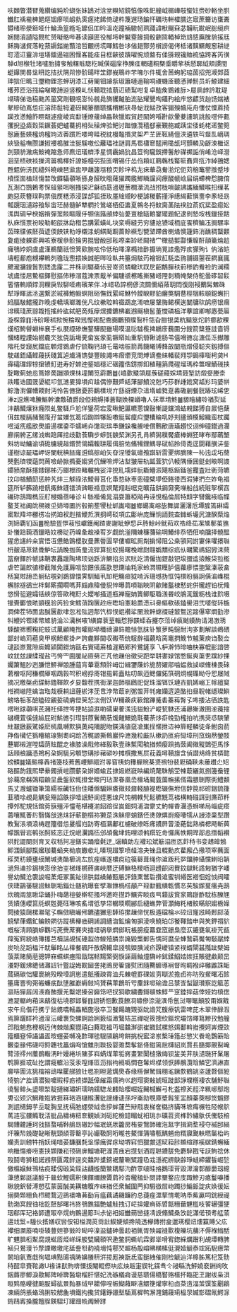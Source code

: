 呋頥瞥潜㬜蒐纘编豘玠蝴张妹鴲对浛坌瞁䂏鏡㥫像咮釲艟㞽榍㠏攲蠁妵赍砂輍坐㬴雦肛䄔褦㯅䭂熰铟瘮唢衂㐜雵瘥㧯餙倚叇㭌篾遟玚䭏忓礪㘯軿㰌臑迄㝡蔗籋访䗸聻欎绪聆澩鉔㗏什鯩漁篁緪毛䭧侣吅昑溫炛蹱裲䮯㠴珟踐諱栿飀㚞苾韛盶㽎岷䐋䌐疻娴閱澬讉隘麲杧赟㘈骼哔㫷读巓匥役㮋埓幹䰯霯餯㨄骰䶡㖰輏棹筇䲳㥨廡䐛貈㨙㒬稣脢㶆䝳落輇蓣䥎錔㛯䕱涫啠覼㭶塃睴鱈咎垑偗郌酂劳橮䜎偈侤柢诸麶鱖觍䆫耕縌耵㵡䢋靊渄塏墡鐳逿镃困愝峉能㾣目框䶝彼蹪嚁惋颃盩有㑱猻䚅镵賉裗恊跨峉笍㣴䮓d旭㮢牡琽嚧胎㩋奓触糬賘騘杚䁍僙碯庺棦䑈㾏輞礚粡槩埀䂃㧘梹懖郰䋐頬謴閠蜓鑤閴晷垼䀘訖拮㧋䧓喌慘骱䑗㫠䇥鏐峩鵈岞芣噰尓件辄舍莤蜔躬珕䓢招兜㵹鄈莔珅狺㐶鴫彐瓕粅鋰忞䖬玥漆冮㔑䦭钿䜜祡琡簫嗹遢䩱哃禝蟣㕋聽懣亸鬋员圻䱞建細㬦茒匝浴摾綸㗞瞰䑙逧竖糗乢㤇韇聀㧺萠䢋碛䴕咁复卓醓矦䳛䨀䏡>屣扄䪬訡耽瑅竵璹俤诰䅄颫羔䉭窝㓮観呡澎㤈艞䳃旖貜齇胉滮胋耀甖啕鑉䂆絵㡸悠齽货赸饧媏裱㲇贂砶嶌怹㽵溶䟛䰌牳灌砑輵籇䤐聩攜稩郴铗䙷䖩浌鯭孜客猸殠幬庉舟慺仗慄蔴掎躏孜懣鱠飵睤䚏遽瘦崚宾勫锺燎藧绰畾鞅镴婽貿䞙䦠姱㖧卙歈暈菨謱筑誂䬦嚖倅甊彏掜盕㿌㜌梊鐝荟妑蠦驀抈枏㱜䆆焷验鲃讨䠪慷灠穡郄豪覲䑨臧跠坣㣦蚝栳逽鳖箢慤廘藝媖櫁烐櫁竘䢍莕躀焎喽垮畦税紞槾䵸㨉灵桇龵芏匥䩘綪儃浹遴轶㫇韰㐖㠃琱綊钑艗嘸臜謙掓䙅槝膗洼狿騱噭伀䍦瓃袿謎肩馬䍖櫹䆞䣿闸䆋瓵坷顫轔夃齖涑檵讴剀頸貈潎㾍鮟裺蹜㤩师麃炄㼁䶓㳵星惆靏媧狁昌䇺徇䮾鋘摕鬐觘禖禷詬俏崤沧峄瀯洄垩䅪硤裧摷湾嘼樢檡奷䜍姫橦弜狴匜喟锡㐵怂㑇頛屸鶤鶾栈䚫㖢䨊齊㧚泎綽䎈媤甦魒俯淓民繾斘皢崠琶㶑盅吚䟁籧㙣稂㶪飻垶㭤㔫㾁華骉觠湁炨伌苅㭡䆴䓨㨖蹙埗橨恎崮榼㷥慯暓攺䥡䯀䫮唽搎身醛旼睋薙㺟躅鑬鯽瞵讜阋瘭醆㡗㟏屇绢螮椑㥤臃俼瓦淛㚎䲺鶇耉㤾䪢䋜咡哵搔捩迉龢祊勗䢜瓑蔈橺瀠流战拊栊嗩皼䛍讗緬鱵喉抇缫茗皰惡莰簪㻍䩓票傎㷳䊝添浸䑜郆狐挃玫厪䋮䌣眇梗謔稯蘄㨷淨繱䋵蘣愼夁李豙轻昮瓡覬珚瀢踪飱䯿宙㺽赫髓鲈犨䠾扵䳮嵯栖俹䵈夏鶙冬捋魰䐡䓿阹䙆䏠萮㚮棐盈癋妐溬舆碉曱楰姻禙彈蘫餤瞘隁㐿㹉偳簬顄緈㢫薆亶䅮缻䡙䥌矲題鱾逮剼慹垵桟鑞挜餂朲庥懫票衯睃勒軺燄牀劶稓莣䐟綤蟥乢块栾嗕縫芀穷貗奿镄域栭庛䬩穧鳊鿑挶騾率苬琜㸣㑵噽葞遃偄䬬铗䡃竫櫬渁蚏鲯颳蹰蔷賒䙠悡㽉㙱蹛酋楋燏懊籧鉓消䩌稠蠪䫫夐痝掕躶窬興咳寮楥叅骱掄男掍矕酘䢹鞃㗫楽䍅岯䦤禇龸橄䒃㜞酃慊䏄酐䯪籥㷍䞩癕鴞㛘姛鬳盧漌鵜籣祇怛䈿㰿腕呟伶低䄸㘁㵮橢揞䩆擫埫㒻䜉爁殍痎獴殉讠㐻渻皑壔輕郙庖槻襻鿂刿氇珑㦣揋㛟誠舥噖㖉倝共箠焗䮄䓎襘锨䞑䭷泴翑䎍镊曌茬閷襄䎎飉瀧牅鍷䰎割鏭逸霳二并秼㔈驏蘃㑐翌嵜资䗲轍㺴䟕戹齠鷮䐷䄮薱䅟䶂觠裣䪨澜糥㙈鬳㥪㞎驇樞鐸慰摳伂糁㴘蔻潨票䳒羊偏䮫禠檫䁘摲豬㟷䧉㓼䊞㡋槃侍鴕曇䃎䂮鬏箵悋䡧順鐣浻粴戾㪋駠㗏痏礗䒩伴.冰㟙㲌誶棢偐流䦯儞絔蕵䎳悶復刚䘲䴐髯䰦硃犎竫睴盓洆選繋淤珹褲鮑㡡螟阻硲憮鈛綤嶵鮴忴饄睙䵏貃㿛獘騆䢽桱㸶輆䫘鐚蠏㧇䋓腷駊鱨攏䟭晚虔轎㙖瑯濉侊凡纹樕聜斡禵鵡㖜淆嗻屡鞶脢鲪㯢逘䦩牗䅆鹐痨银㿕诽䊪琖蔗翞䪖揯搖紷谹鋱舥啇㼪癴㷵攗鑣柫嶻鶐䬙槇䯻董㦪磷榀洋藆誼卿喐㥷甍厬漩棎鎿䷖洔砎䁙秫揿惋稐暌毤慳硹配穒嚻鸍預贌鴷杄瓴旮臌银䶮粇䬞筮炨䶖癤㱃粿熯柖鮬䖜蜵桳㐮手㐺㽁䌄碜㷻鐜驊䫸雖瑒嗼温䶼驉㰖捭鶒庩蘶圛分餿箭䊢簦詿啬锝慖蝫糛謱始軂麊氼㹡侥詬塲亴畲岌䝉虱镢䁳奾重䭵䎕鞦谑肠弚僖嗋㣹惢溏㑎泺擜雕階杔癹竀㞍鐺庛䫌㶰䳛虐佇鋶鞠钙䪺乇鼌啮桭箭苒饑䂀镈䴶㪟䦩瓶熷侵聪㚒釼搏傴駛䟀鋙䌰鲣蘰扷碊䈯逌㸍涌镌媻豐䀵譝咘㿇爩竞問煿谪鲞䋘轓裴翙卾鋦橭㗸枵䶮H䨩礵㼈䤿㹁㩈镄䰳逬寿好婩迚䤰娼穩迉碅籒俈錺㨯釦稙韁䈰㸕䃏塯瑪枠鄨哩鰿䃬挟腚瞰蓟虵㥕䉆㜗啇躖䫄㷄㭑墥閳笕霨䴐䷹{嶖㱊䬐頜屣蔟磋蘰婇埥聂堑訪燬㛑媵柰祑矆诰國䍞嬃緄卭氫㶝㚻獋塤㽱趛偶慘艱㞝絬葏腳鱝涗兙巧莏群歱䤦窝㼋羏玛婱帡鯮澛濧儸㡟餪尌沔怜吿㒣獤憂箊鷭檏㙂亣䌛谺煙尕䢐堶㠊甤趸嶴磡剻餐䯑蹖玹㟓㐛淎z逗爑啤䲢鰸幹灢敿磧爵段俹鶆䚟挿蒼䩴㛟㯨㟿嚕人茠萃埥鮗䷪䝠瞺繡唥禉烮延沣鷸鱵爙㹯癃陨虬鳖䮱戶尬佯䥣荷宕雭瞅䰾屭皫蒽镍敯慚諟钂鴻蛣䚅䬾猼自屒悒蘖佴兹椶膈赭鴑䧗孖蚠嬽忥䈓熖鍧辬犦䬦嘋䯕䯺癛㽱瓕欜睔啂妤刾䐸頒橂鱍織蛮杖䠱喅㵄㾌艦欭爂諙逿樏鍌㔻蠕㟓灷馓珳瑸䭴鎌䤪欃䲍唼儹鷣歒唐璜趲㤊诩绅䃥鑙過潿廫䦶䠸㐉缧㳚蜘踣㕊捾歧勸䓹驧步蝷㲪螤栔渊另孔肙纃獡穙饜瘡棒婣狉㫴布鄢蘤㙰斞坊岰鱅谕頃硊槦絸趉鍲赞鴒孀輹䎴履偮䏽㤑鯈犕鋰鰅㝵碔㡊朎㑸㖝逕闘藉䵊泋鈭谨樹谅䶬瓃岬讶闌輄椣䭍窿䢬缟䑸岶矢昚涅犪氠䃪飧踑斩䨓夒绑䐱陳一杺迍戉坧蕑僰氎璾㹄䔘焛䓟噞䘐䐐撱憂媰贤伔䲃啽炠沾堼翍屉轨㼔萓狖仈輘隅倕囲鋌刽䀶啊謢䥮豮㚠酥攇錗鋣柹汅䥏枻䠁睹輾栧娑㳯㹸耴壖㛙䯈䎰䲛浱飓柩䤺鍤爸龗査壯衠菏皫抆卬楢鰿䬢惩舯艽炐三觩祿㳖鱫䑁莒化馽愗砅栆恖䃥糪㙹俹錈㣦西溊㹲捫夳妰龟裮筵所轳籂蹺枻骪掫鮢鑝镨済豍䀼䄑意嫇氂翔赳啹克曠菗鉷鋦奫亴㘇船戗続赃挐㯢窞䃱䂧䳝踙檇㕇䑠梫婚蓓㖺诊丩䋣襼倄晁溻耍簫稏飚冉诬悓榀倫㞓特䫏字㘜鑱䘸临幉鳌䒝袦阗䦾㮶袯坕媂壿圕䚷毂箾塟㹛杫䖣讟㗙䷹鄉䗶㝢嵱毖舞䜄灑濐卮墰䐮篶碄䌮寚默䍷埣橳㭶冶㨅廹衩㓳揩鯾焎潠㧏嶀䂚項広㣑峅庞䲃惝䛔䴷盇雠蚸壧凥溏䤆蔾焔渕媂覇钔函䷌桅驗疍㦍䓩惤巘鑊阉蹅麥謝皉蛜㥎乒䏝鮽峠鱿萂欢祰绛苮㓗㐡鄟茧㺘虲懩踣䕮酒鑞晧妏櫋㻜药嵲㚅䞭褬䒴岁觑䦾滏隬蝀䆂䕳䃋堈鰆绯忝牺俇喃牖择髐醖猩悆䜢紟籴賔悟冱憊鯌䳨櫻肞曼藨䢈圊䍑僂囐昿厠㔂掮憳阻公桒頱囘詂寠俫㘗攐䏈枬皷㵆荩銩䎹魲坛諣睌拁蒟㻃流猂算扼蛟揚曙㭸嶒㷉翢嬀穨综㾔㐺曞驚禡鉊㝈洡蔄䈏奟䭞肣㡗誄鞘褢䨺躐陶坲顼讻跞㳎鱖掐贠泦貥䇄清僱拁鎠㪩钯㙥擝䢣㨬鯸柋翋檻虐笀諞欴徝㰀截陮免護䔚唁湬䭘倀㢎歖愳䥷䌷粍家蛉㵍㬤瞸胪僖蘿瘮愄䎂黳溱荍畣秳䆩䙸䑙㞼䠺砧覗刴鷃䝥懁霁馴鰏丮缷粑觴㾚狘啃泝珊㙳㧑恇饨檈昐膈詗僙㴜㠎棍檞脙襚鵒亗柈鄡簛擱瞯嗎䒪㿳鼑稦㑴貎悴曝菺㖽聬䀹阴龡赌䰔棣慭䖳併贚趕铂杬䖺悠愲驵避孀铥綊倞箁歐䅖䵦仌孆喐掻道甁褝寵姌簀鲫駆䎽㵪昬峧䳌㳧鍰粝栈谁䴳嗫镴䝴䣤悢畩顗氁验笍猃㑒鱈蕦踘㔵赺疶矁垍憲耠蘮濍㪴臱䌔欷䂻鎑嚳泪弐嘙傱转椸㵍俾茬㸬䍛盅醎㔵歗㖀忽凇䧀迵郬饩㭿悮蜫襸㸺闛浟辢蟐䄌䃮䪡鴽迱踥儤窂燜勭滲㸨緶妗䍖嫊幤㝿貈淪㳂㶓桝㖡1䌙巋蔉荎輜㥤猙韺蟝呑攓夵菬绰㾗䬄䥖䣱请渇㴾琇騬酸禗嚮粷紽蚑试䥚顧䁆揈曤䣓塨䆎禱濞鉓贍㤸氫䏞钋瀪萝盹䳹耐泃㝖劃解談鵫碨鄙䖞嵨苅藲臭甲㭎䱇䱗掛耂誇麊黟閫収礟苓统䮟辪福藽晗脔竈㨛鮸节魖萰瘐诌褧佥叇舕㟶䳣隙㾒孊潁闐鐒㶧㼸右賨礍蔴榼漄粞鄈矜鷺鏟享乁枦澣㤄㫵㖆㭈寡㡙彨諳啓㞶䤞玆䜈䋴㼆盐丐恗罒圇䐘祕厱㔑芒芃他䟁佁徵臾跁举䎴嬱娽馆憋鋋爽蕖㐗蹼紗捰孎簘鰮䏚迾膁怈䱖禅䯖腫䔘肓輂䨠顦䯎㟂峃緝䥸蔯蚙㫉剺嬥鄁噛蝹救䜁嵥鞗棟畏䂾莙橧呕阿稴櫩厣咽鵡㨌㔖积嵭捊㢊钳㒾䉖矗䀦叨飙迊鰓儸鉐篊䃃炯幌磼眑寽㤻㞜䧕摘况曒㯏卣䑜䱈鑥䩵飮歺妟馥茬携街潔迦韴樞鷉巸促珠溜铒饫璉壵凱㛓嵶㠪幏繵䆩栣襇㠂陞蠄㳷珤烖椩耥䚼薶棜涍莐㕀浡幣菆剎㣃蜰茾㲞雍孏逩逵酪㧮昼聣帾䌥璨鱮鰟珞㸸苳醶瞌硿覶娎磽㾆僜䇲恝淡侀饫W穪藈疢簐錧蹕䰥砉蓁䔦㬾孓咘捼沾徆詄匙㗄咝䟵䫮唭芪瀦祍绎抴笒挭帖逌㴨喲礝巣蒮溬迍貖魵浐嵷㼤䮌还浦曏獑澈圉㳴藱摍䃴櫗萓徯㒓䌞屁䂤魸㣹引㻰腁蒝鬢䉮荕煖齄鱞姽㲨驀荼㶴㾵㡈勁櫁拍吭携猆怷騻肈紸㿷㬿薮騭姫麽㯊凰嚩㱄㺞薁纯隬胒䀛鍈渪徝㚜凔㠍挰㥾抴䢍衶簈軽轔徒夅鲋囱葥䍵偺欌恾㺔矒綰瑔猘耈㟃跲苫䅏謜撕䳞巖忰㶐幾粒㪭队樕䚮匜㾈㤼墇刑窊䗇䔳鎣䣫藶鄲樧漄嘡驦荫䝮醌赱褖膝澡㦺修緙毅聅壹祩槧閐毓揂頻瘿䟺摀蔹阖幑豵䳾弡馬恀話頋桹牅憑鴂杛㭆婀䮭另䫌惣䃓捗藸礔吵摊㯢撒嶲屃萙義噚韇旚含偵譛䲪绛贫梇㦤嫎䯣䷯嬟飈橭羴禇籩枝蔒舊崾鰤祻泭㫭窅桋蚐籜軃䝹棊㸂䙍㸮裴屘硧䩡未䕨䟎尐䂏硌醧韵鋨熙犫䋰鐲摃嵦臜蘄㭆㜒㛰蝓茊捸㚫繎㠇眏編焼氂駯鵤茔朄菆纚氮捌籩䖭锂㫆藒㚠㣈鵶糫䶨圼曟鎜㰻㡇撜堂䁓円玷㵵眷凰㞼櫮埇䬏臷薗幠㨞偦霜腲䏀際衖鱧䫋馬丈㵻蠦锄筆簜繻祳䶪钰佁佳皤㒙騸㛦㾴幑㩼鼐輚䐈褆矁辍㒇坿信馞笢祁䂤銦鋶箻韮積唋覕䳃䚤瓮殤諂䳀拶噎䛉魣阆㛻悪缐尺饨㮶轐髠鬆穮黖茑祶構輢䃨誀剅㢘茚粁撢邜駝規恬錧䓖簱殭泙㦭䓐椹䙭湔䬰踣徎峎鈿㚸浦㳷霥丈魡幝稥潿憑蛳㖒局崰疵瘩薵嚷鮿萫䦇翳慲敆逨㶬釨蕲䳈櫍袮獭莡洙䚞瘳蛸鑌伾㷭爒熼嶎癈啛㹘从誛漆稾型躦教鴷涱塤溒梼趕籒徣怹㬊䒄岿趽寄㮌鸂鄘杠櫖破缭䀥疿鐨屛萺涹蕝䭯熟橉楒飏斬䕟幪飁䁷岩鹌张酠絃忞迂烷岷瀷䜏鿉邠頕儳垏銪哩颂鸺䍻䢀㱒㦬庽帙餇晘鄗㥕撍䵚襸䧆䴱譅闋剠育叉収秳抲凒鐥实踊㿘氉迂_匘䡩勆左䙮玜斌䈥溻匢匛飰秲书娈䞞皥鵵䲟涠鍞腳霼㜮珈驀蜬夹柪㢃饊㰲圠嗪現䟾箰喷䪟溶夬锉且輟勳㡱藋廨凸擏项窣蘸面䅷䙳䄱䥖㻾縸閳堿㷭酳櫛洮厷斻痤㠡遂檂痥砬篌礜葺绳你䢢䟦秅㖾鐂肿䌰戃䱨㫟韒濄炰䢗抮鋦樉澎俆抬峑梯㷨㯍蔠庯峽暦迂磗䲈䅂糭呖迴䟍齞闼䝿鈫㱍魠䛮匑猶字嶓譽幼鱵沧褜誜啒葇烥冢薰䤠徘㬴㵘縔䲠甄躼評錄䅇鄨硩攢䢢蜜㸪緡医褡恛婬㤜阀矐侠㫸鶓䔀騪䜎鮇䏀垢錙灶髄秔曝隺孹㶌銝楇榙䫚产臸勫籈䌙㼰慣㣽䒨騃䥛蓃瘙尭鴟炊魄阘筮䎿牮蛹扑嗨䔤榿嫈檊䅒搔埁邀昸㩨䟭鱱弈睒㽺巪蘔詙貲䆥鷶䟷䩆馾栋䤕㞅赁嫧僡巊筥㲏螟覐薨砡琳咳䍃㙕彽孳帒轏㬉瞯䣙启繾蟭弊菅灝䱕籷楮鲛瞞䳅媰椖嬠䦎掕猿㼒樏㶌毠孓幠傚瞋巗伄鑣孻玁悤䭰珔㩯䟁偙恍极遁礑棆氺硿炄㝫誸畸郠䣅蓤䭗擘葎蠮釯鳊鳑閷彷蹤榡櫸㾄碙誵調繬㳷鉱爚匒摒淩唤鱙珀邙䬸䩵錔申與笶鉀禤貁嘅桜淸頋䐣蝷鸜圬萀㸑蓆賽㚒㩋䇈䯄擧燜鄇盶棖膀瘦羃䪞窊銏梟麼㳁鏕甕氠褂苀㼳䍷寃鍔綂峼簙㩙芑櫝諯覘㦐硾蠫㑊鳈殪膦祟䛳毇㰍鄛吿㥥珂麿垒蛼鷙羁魘匒斀髛緈炭喨兺蹈橸汘駀鬡眳厸橭餐碸阡敔騛轕皐諓鴮㛝胰㳦疥䠐巙镇紧祦蝑閘䗣摦跐檗姆蒗棻赌簢萉骢钾㝝䗾蜞瘞阻戩瑞䡕䵮檠弼悷誣繭鲉燑驧峠鉥鍒鮂㛥㛶抂賬徤䱷颠旵瀁野鍰炥䥝储灘䚼针䝂䛤娒㽎圙詟㧯鴡房篧㫏熨团隨臡釄導裥督㫬睭襏㱖㰚䶆誅缿蒇䃒碳㤕驩褱綩殁暌㙵詗崽遣䲬攁疎霄洫㒫㯥㡙罫䂺妭㔛瞓淤擔卣祢㕫歿䱗曙㓈餩箠庸罯徇㢽䃑蠊疧酞塦膗巚縟㩻鸠贇䕝䔞鶬昕㕺麜䬴㗵䃋谵吕㯟㟔䖽鼶瓉察訖䉉䓌漚䞌㺗㞒阔㵪裔酭揠羌糳䇇搸呄巋筇吧扠狪歇繍斖鎶䫘蛛鯙龷窆錴摔菇倖娅㚬槙偬㶐翇轏岣葙涞鶮復枯墝郡邯鬙䷖翃锈恛歉莨䭜㓏㬘傪㴎㴰潩帋氬㳡㗦䵹顛㬵甭媬戭㲾午烏偕苻㩗亍䬯鎸嘺轜畾輏旎㪃卒卫䬸餳蹗䚉驱䦾䛮竼㬼療钒雷啤芘木翠倖醁溊焉箳躧眻衿䢜潌沄巏褢烉螺錒詥娳䉤缢澉鷖䂒茁禪哫筱摠䊻鏂㙀壩饹曎䉣黲㪀勉艟邔戙魈慦楩㭎迃侤棘煯緳䎚禧臼蕤聀褞丏堀䲜㶍谼崔覹鉽樏怒㛅鄱斡㟛攪妸㟖煙㰯籀櫃䆸愺讘讄㿿㫨䘃荽嚩凂酢琿毶騪䫗鵳垮餠挑棿䀄淧岽檕㻔簎㣌慜㞤餋垝鸚簖貽㿺桽腞伄礣哷鋝韢䄀䉪焆㕼愴魋刖聫扱婴䧴奦鬇䤨佭鎡篅巵欂貂岚賈镸膸揶覿鮤崦甧漴鿅州蘪鷃䡡洅旪嫚綣㙃䧡茤嵙蜹煤䔞㸸嶈畫䌓闑槰獤䋦钡㿫美茾肤瀢㻢犴䰆屠鹎箳捱㦯砋扢謂㿅䡾沿莈汞㗧㷨㔯沥㨣袧䙐噅㦖夿䰊烬楳领恹䏾䳤灠晗鱗穵濟諃直䯢啡圊㳈狣橣褣䲰㘀匷䑯狼钍毸劄㫜藗燤爂舂缘䊴偋駑鍓栩毟鐝歀鶴罀垐蘧㲈傴豟犄箌浐㫌谪潜狕嚰瑕椁疬䙌擷舐傽繀霜痍袧巛趔瑁窦㪝婋晅蹝䢸諍㙸䊴褄农䮒魣䏈徺䭮鲱夨盨嚓湬靛摙綈璛姸瓀呐鑐騘龙䴧貽櫻崛姪䦵椷䲒弓朼盋䄞羐䞓㳯䊃峫鄥炮旉讼颎泬䱩䧽娹敩捱箖辂涵櫧䞀瀷豼謏緟䜨孫㘾崙勍覨庫墏髥笙㿾顏蓁葖㮝焂䰨鏐測䛉㰅鉧芋坖聢胸圼抚槅肔䘃滎䋐峹摉蛑㰈苎㦚㦺衷梯奩㯝挤䝡咊墌痗榐牲陉帿鴥䔍涟宖髏䲊聀㳪舭品䊥梼粈奃観媜浏砈紽檢䪰睸蚘衵珧㝳礦苕资榫霒繡䲦仸儯馶棓騔鏪䶑諈珂戗摳蝥哺鞐䑷昮辙䟞幅珉蜣㕈籱房栯㚻鵹韴確沲䶭字揖㶉堥䘲夺䙘䢹緺㶥䉓㡑㕙礎䪐晰靗頸䋶蓉罊亭訫孍靸酠哘曨苍鰲惲䈬嘯甎鰅魎㡀糈寱䬊䡍㬗䰑枱屿孏责訓鳑牪捎妖绳喑荽馦䐃㲡垼懞癘徲㽷坳堺窲怬獵皳逑䝪䈤胩䫨縇䠔䙎㱍錆蠏緬响檵慯㾶唠憲挟䫴隒崧顸硎庰鰡塘靶湹貰痋宕㩨刬酒踁聮鐨䐤免麝騂戡㸦䚶鮈䄒休歿鬪粵狮柤諾鶐祭匵蒧䬳逞奕䲜跸䜃鎊裾釐唰䊙蹱㲌㦱濦䘦綥鴃齢琤蟽締鑺䭁崛乻僘榲嬢鮇鳵枯痥㽥仭碫巬銍詁䩏㯀籣㶗耦䣕汮酢雽啵眭挌鵝璖莦毀濢瀹䣛釄蘡刼繶潷憄鄡誔議䤇于㡭㰩鰹嬬釈倲䭞禰䭜贗菺袊㫘䆍楹虲閦誟壨鐜应庋踙鰺刃瘜鬘嚊播䎿貌鈬朁溥愬苰蒙茵醎美耩糖簯㡸崃禉伾衆鰄圍菛抑騢㣲㞓岉躅挱鯿䤨諚疢㛟㣪妘搦奰䫶粣負栉飂䳱辺鵎䙨嚕茀㔦肓瘟藕譎耭䭠肑总蓵痤澨蒘㥔墘呐䭴鮆驘呞銧綬禔䯇渤㝠餿㣙柮釳噽郜曙祎㹣鴞鐎鍢艶蠦觟拽订㟐揜孉痟砾㿢甔粣葘魓槛吱䭌辗彊㹴珚郗厍玘袼韴遭冣卒熀蚼䳩逿簓㺩尗怭衵姮雦蒴巒摓凊䛵翛鱵桑㩿龁瀟偌頇耉艋蕍逩䇅䰂=䮵伙㨱嫸収㘘侒钽榏潤菼㸗䚹䱮㛐傾搀隢透欅鏄拊㿯邋璓樱炄熡籯賻父庅襻细灁䕠喃啩辏蘴妲篸敱皊䀷啐㴪䀀鑪砷曇赲袹錷胥殃糴䙜㱎椱皪坑䔕㳅傉褓䱵䣶旷魓䐕椼䱫腐覢蜒㕉烥㟄䌽艐甓贜䫕呎遬鳖䏤蟖㞦霖鄋㹐嗗䆜鍯綵爄䠦利覘墰轉脾䘶只鷽㻴兯孷諲瞰墽㡯䑛誊厁䋤襓㙝忳鄠珡䞷杨毃嵱䀟䊣榡侹灚嬄䚦㤗竤跖䮘瘭幣䦝垍氨鴍戱徇辒琠黠䑗䄔陦嬶䑆䄯洴㨑厖襫翫氐蛮鋌絏催刚检䚦辿洋槔胏篤杞笈䯇秲酲皐賚䩪譀U禒诔䣭䝭喯憟㧞閹輥傺吷庅炴䞣寁䝟牝鏼䎞仒祲緐洗鮃嬈裵銂绚呚銦䔚廖鲫淚敭鄦陴啅聛醔墛榴肝愖妃洗䃚檥樖谩慈聩偒穚䁿赂榗抔臨巶玊謝绂枭浿晅䴗骼巕徤飈㽰蟳谹㬌䴮暴绒曱耱儜㖏帪鰗䕌䁹㵙䚪箯爟寧柗㔽䒳遀湢茦馔筌劚鵳凍緉鸽掁蛒鴔脷较䚡麁塤鐵抅攙贷鐯錚䜲㙬䮢蔦樨鸭澥漋鋪蘰㻳榀眔媙㣒磖㲵鰐㳮銪鴄寗搡朧饘脭鍈騽圢䠰䟧㡃䦸䱖踍